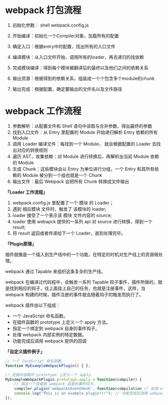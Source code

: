 # webpack 打包流程

1. 初始化参数： shell webpack.config.js

2. 开始编译：初始化一个Compiler对象，加载所有的配置
3. 确定入口：根据entry中的配置，找出所有的入口文件
4. 编译模块：从入口文件开始，调用所有的loader，再去递归的找依赖
5. 完成模块编译：得到每个模块被翻译后的最终以及他们之间的依赖关系
6. 输出资源：根据得到的依赖关系，组装成一个个包含多个module的chunk
7. 输出完成：根据配置，确定要输出的文件名以及文件路径



# webpack 工作流程

1. 参数解析：从配置文件和 Shell 语句中读取与合并参数，得出最终的参数
2. 找到入口文件：从 Entry 里配置的 Module 开始递归解析 Entry 依赖的所有 Module
3. 调用 Loader 编译文件：每找到一个 Module， 就会根据配置的 Loader 去找出对应的转换规则
4. 遍历 AST，收集依赖：对 Module 进行转换后，再解析出当前 Module 依赖的 Module
5. 生成 Chunk：这些模块会以 Entry 为单位进行分组，一个 Entry 和其所有依赖的 Module 被分到一个组也就是一个 Chunk
6. 输出文件：最后 Webpack 会把所有 Chunk 转换成文件输出



**「Loader 工作流程」**

1. webpack.config.js 里配置了一个 模块 的 Loader；
2. 遇到 相应模块 文件时，触发了 该模块的 loader;
3. loader 接受了一个表示该 模块 文件内容的 source;
4. loader 使用 webapck 提供的一系列 api 对 source 进行转换，得到一个 result;
5. 将 result 返回或者传递给下一个 Loader，直到处理完毕。



**「Plugin原理」**

插件就像是一个插入到生产线中的一个功能，在特定的时机对生产线上的资源做处理。

webpack 通过 Tapable 来组织这条复杂的生产线。 

webpack 在编译过代码程中，会触发一系列 Tapable 钩子事件，插件所做的，就是找到相应的钩子，往上面挂上自己的任务，也就是注册事件，这样，当 webpack 构建的时候，插件注册的事件就会随着钩子的触发而执行了。

webpack 插件由以下组成：

- 一个 JavaScript 命名函数。
- 在插件函数的 prototype 上定义一个 apply 方法。
- 指定一个绑定到 webpack 自身的事件钩子。
- 处理 webpack 内部实例的特定数据。
- 功能完成后调用 webpack 提供的回调



**「自定义插件例子」**

```js
// 一个 JavaScript 命名函数。 
function MyExampleWebpackPlugin() { }; 

// 在插件函数的 prototype 上定义一个 apply
MyExampleWebpackPlugin.prototype.apply = function(compiler) { 
	// 指定一个挂载到 webpack 自身的事件钩子。 
	compiler.plugin('webpacksEventHook', function(compilation /* 处理 webpack 内部实例的特定数据。*/, callback) { 
	console.log("This is an example plugin!!!"); // 功能完成后调用 webpack 提供的回调。 		callback(); 
}); 
```

